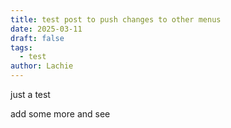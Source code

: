 ```yaml
---
title: test post to push changes to other menus
date: 2025-03-11
draft: false
tags:
  - test
author: Lachie
---
```


just a test

add some more and see